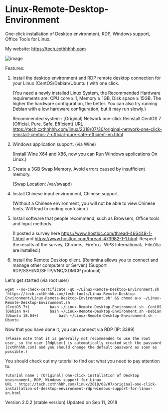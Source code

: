 # Linux-Remote-Desktop-Environment
One-click installation of Desktop environment, RDP, Windows support, Office Tools for Linux.

My website: https://tech.cxthhhhh.com

![image](https://raw.githubusercontent.com/MeowLove/Linux-Remote-Desktop-Environment/master/Download/Image/Demo_Picture.jpg)

Features:
1. Install the desktop environment and RDP remote desktop connection for your Linux (CentOS/Debian/Ubuntu ) with one click.

    (You need a newly installed Linux System, the Recommended Hardware requirements are: CPU core ≥ 1, Memory ≥ 1GB, Disk space ≥ 15GB. The higher the hardware configuration, the better. You can also try running Debian with a low hardware configuration, but it may run slowly.)

    Recommended system : [Original] Network one-click Reinstall CentOS 7 (Official, Pure, Safe, Efficient) 
    URL : https://tech.cxthhhhh.com/linux/2018/07/30/original-network-one-click-reinstall-centos-7-official-pure-safe-efficient-en.html

2. Windows application support. (via Wine)

    (Install Wine X64 and X86, now you can Run Windows applications On Linux.)

3. Create a 3GB Swap Memory. Avoid errors caused by insufficient memory.

    (Swap Location: /var/swapd)

4. Install Chinese input environment, Chinese support.

    (Without a Chinese environment, you will not be able to view Chinese fonts. Will lead to coding confusion.)

5. Install software that people recommend, such as Browsers, Office tools and Input methods.

    (I posted a survey here https://www.hostloc.com/thread-466449-1-1.html and https://www.hostloc.com/thread-473982-1-1.html. Respect the results of the survey,  Chrome、Firefox、WPS International、FileZilla are installed.)

6. Install the Remote Desktop client. (Remmina allows you to connect and manage other computers or Server.)
    (Support RDP/SSH/NX/SFTP/VNC/XDMCP protocol)

Let's get started (via root user)

    wget --no-check-certificate -qO ~/Linux-Remote-Desktop-Environment.sh 'https://tech.cxthhhhh.com/tech-tools/Linux-Remote-Desktop-Environment/Linux-Remote-Desktop-Environment.sh' && chmod a+x ~/Linux-Remote-Desktop-Environment.sh
    (CentOS 7+)			bash ~/Linux-Remote-Desktop-Environment.sh -CentOS
    (Debian 9+)			bash ~/Linux-Remote-Desktop-Environment.sh -Debian
    (Ubuntu 18.04+)			bash ~/Linux-Remote-Desktop-Environment.sh -Ubuntu

Now that you have done it, you can connect via RDP (IP: 3389)

    (Please note that it is generally not recommended to use the root user, so the user [RdpUser] is automatically created with the password [cxthhhhh.com] and you should change the default password as soon as possible.)

You should check out my tutorial to find out what you need to pay attention to.

    Tutorial name : [Original] One-click installation of Desktop environment, RDP, Windows support for Linux
    URL : https://tech.cxthhhhh.com/linux/2018/08/07/original-one-click-installation-of-desktop-environment-rdp-windows-support-for-linux-en.html

Version 2.0.2 (stable version)
Updated on Sep 11, 2018